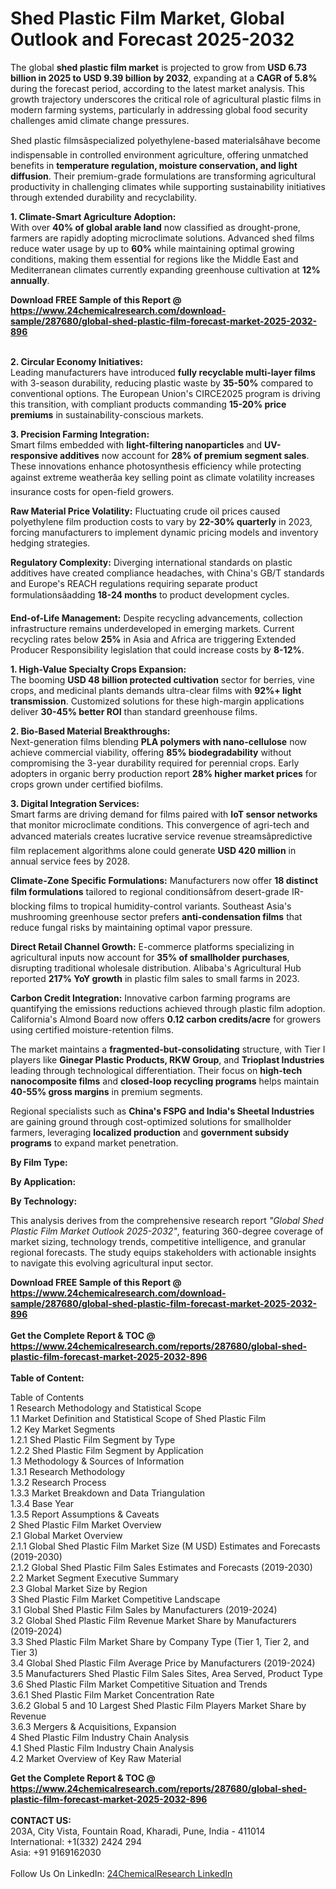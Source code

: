 <h1>Shed Plastic Film Market, Global Outlook and Forecast 2025-2032</h1><p>The global <strong>shed plastic film market</strong> is projected to grow from <strong>USD 6.73 billion in 2025 to USD 9.39 billion by 2032</strong>, expanding at a <strong>CAGR of 5.8%</strong> during the forecast period, according to the latest market analysis. This growth trajectory underscores the critical role of agricultural plastic films in modern farming systems, particularly in addressing global food security challenges amid climate change pressures.</p><p>Shed plastic filmsâspecialized polyethylene-based materialsâhave become indispensable in controlled environment agriculture, offering unmatched benefits in <strong>temperature regulation, moisture conservation, and light diffusion</strong>. Their premium-grade formulations are transforming agricultural productivity in challenging climates while supporting sustainability initiatives through extended durability and recyclability.</p><p><strong>1. Climate-Smart Agriculture Adoption:<br></strong>With over <strong>40% of global arable land</strong> now classified as drought-prone, farmers are rapidly adopting microclimate solutions. Advanced shed films reduce water usage by up to <strong>60%</strong> while maintaining optimal growing conditions, making them essential for regions like the Middle East and Mediterranean climates currently expanding greenhouse cultivation at <strong>12% annually</strong>.</p><div><b>Download FREE Sample of this Report @ 
            <a href="https://www.24chemicalresearch.com/download-sample/287680/global-shed-plastic-film-forecast-market-2025-2032-896">
            https://www.24chemicalresearch.com/download-sample/287680/global-shed-plastic-film-forecast-market-2025-2032-896</a></b></div><br><p><strong>2. Circular Economy Initiatives:</strong><br>Leading manufacturers have introduced <strong>fully recyclable multi-layer films</strong> with 3-season durability, reducing plastic waste by <strong>35-50%</strong> compared to conventional options. The European Union's CIRCE2025 program is driving this transition, with compliant products commanding <strong>15-20% price premiums</strong> in sustainability-conscious markets.</p><p><strong>3. Precision Farming Integration:</strong><br>Smart films embedded with <strong>light-filtering nanoparticles</strong> and <strong>UV-responsive additives</strong> now account for <strong>28% of premium segment sales</strong>. These innovations enhance photosynthesis efficiency while protecting against extreme weatherâa key selling point as climate volatility increases insurance costs for open-field growers.</p><p><strong>Raw Material Price Volatility:</strong> Fluctuating crude oil prices caused polyethylene film production costs to vary by <strong>22-30% quarterly</strong> in 2023, forcing manufacturers to implement dynamic pricing models and inventory hedging strategies.</p><p><strong>Regulatory Complexity:</strong> Diverging international standards on plastic additives have created compliance headaches, with China's GB/T standards and Europe's REACH regulations requiring separate product formulationsâadding <strong>18-24 months</strong> to product development cycles.</p><p><strong>End-of-Life Management:</strong> Despite recycling advancements, collection infrastructure remains underdeveloped in emerging markets. Current recycling rates below <strong>25%</strong> in Asia and Africa are triggering Extended Producer Responsibility legislation that could increase costs by <strong>8-12%</strong>.</p><p><strong>1. High-Value Specialty Crops Expansion:<br></strong>The booming <strong>USD 48 billion protected cultivation</strong> sector for berries, vine crops, and medicinal plants demands ultra-clear films with <strong>92%+ light transmission</strong>. Customized solutions for these high-margin applications deliver <strong>30-45% better ROI</strong> than standard greenhouse films.</p><p><strong>2. Bio-Based Material Breakthroughs:</strong><br>Next-generation films blending <strong>PLA polymers with nano-cellulose</strong> now achieve commercial viability, offering <strong>85% biodegradability</strong> without compromising the 3-year durability required for perennial crops. Early adopters in organic berry production report <strong>28% higher market prices</strong> for crops grown under certified biofilms.</p><p><strong>3. Digital Integration Services:</strong><br>Smart farms are driving demand for films paired with <strong>IoT sensor networks</strong> that monitor microclimate conditions. This convergence of agri-tech and advanced materials creates lucrative service revenue streamsâpredictive film replacement algorithms alone could generate <strong>USD 420 million</strong> in annual service fees by 2028.</p><p><strong>Climate-Zone Specific Formulations:</strong> Manufacturers now offer <strong>18 distinct film formulations</strong> tailored to regional conditionsâfrom desert-grade IR-blocking films to tropical humidity-control variants. Southeast Asia's mushrooming greenhouse sector prefers <strong>anti-condensation films</strong> that reduce fungal risks by maintaining optimal vapor pressure.</p><p><strong>Direct Retail Channel Growth:</strong> E-commerce platforms specializing in agricultural inputs now account for <strong>35% of smallholder purchases</strong>, disrupting traditional wholesale distribution. Alibaba's Agricultural Hub reported <strong>217% YoY growth</strong> in plastic film sales to small farms in 2023.</p><p><strong>Carbon Credit Integration:</strong> Innovative carbon farming programs are quantifying the emissions reductions achieved through plastic film adoption. California's Almond Board now offers <strong>0.12 carbon credits/acre</strong> for growers using certified moisture-retention films.</p><p>The market maintains a <strong>fragmented-but-consolidating</strong> structure, with Tier I players like <strong>Ginegar Plastic Products, RKW Group</strong>, and <strong>Trioplast Industries</strong> leading through technological differentiation. Their focus on <strong>high-tech nanocomposite films</strong> and <strong>closed-loop recycling programs</strong> helps maintain <strong>40-55% gross margins</strong> in premium segments.</p><p>Regional specialists such as <strong>China's FSPG and India's Sheetal Industries</strong> are gaining ground through cost-optimized solutions for smallholder farmers, leveraging <strong>localized production</strong> and <strong>government subsidy programs</strong> to expand market penetration.</p><p><strong>By Film Type:</strong></p><p><strong>By Application:</strong></p><p><strong>By Technology:</strong></p><p>This analysis derives from the comprehensive research report <em>"Global Shed Plastic Film Market Outlook 2025-2032"</em>, featuring 360-degree coverage of market sizing, technology trends, competitive intelligence, and granular regional forecasts. The study equips stakeholders with actionable insights to navigate this evolving agricultural input sector.</p><div><b>Download FREE Sample of this Report @ 
            <a href="https://www.24chemicalresearch.com/download-sample/287680/global-shed-plastic-film-forecast-market-2025-2032-896">
            https://www.24chemicalresearch.com/download-sample/287680/global-shed-plastic-film-forecast-market-2025-2032-896</a></b></div><br><div><b>Get the Complete Report & TOC @ 
            <a href="https://www.24chemicalresearch.com/reports/287680/global-shed-plastic-film-forecast-market-2025-2032-896">
            https://www.24chemicalresearch.com/reports/287680/global-shed-plastic-film-forecast-market-2025-2032-896</a></b></div><br>
            <b>Table of Content:</b><p>Table of Contents<br />
1 Research Methodology and Statistical Scope<br />
1.1 Market Definition and Statistical Scope of Shed Plastic Film<br />
1.2 Key Market Segments<br />
1.2.1 Shed Plastic Film Segment by Type<br />
1.2.2 Shed Plastic Film Segment by Application<br />
1.3 Methodology & Sources of Information<br />
1.3.1 Research Methodology<br />
1.3.2 Research Process<br />
1.3.3 Market Breakdown and Data Triangulation<br />
1.3.4 Base Year<br />
1.3.5 Report Assumptions & Caveats<br />
2 Shed Plastic Film Market Overview<br />
2.1 Global Market Overview<br />
2.1.1 Global Shed Plastic Film Market Size (M USD) Estimates and Forecasts (2019-2030)<br />
2.1.2 Global Shed Plastic Film Sales Estimates and Forecasts (2019-2030)<br />
2.2 Market Segment Executive Summary<br />
2.3 Global Market Size by Region<br />
3 Shed Plastic Film Market Competitive Landscape<br />
3.1 Global Shed Plastic Film Sales by Manufacturers (2019-2024)<br />
3.2 Global Shed Plastic Film Revenue Market Share by Manufacturers (2019-2024)<br />
3.3 Shed Plastic Film Market Share by Company Type (Tier 1, Tier 2, and Tier 3)<br />
3.4 Global Shed Plastic Film Average Price by Manufacturers (2019-2024)<br />
3.5 Manufacturers Shed Plastic Film Sales Sites, Area Served, Product Type<br />
3.6 Shed Plastic Film Market Competitive Situation and Trends<br />
3.6.1 Shed Plastic Film Market Concentration Rate<br />
3.6.2 Global 5 and 10 Largest Shed Plastic Film Players Market Share by Revenue<br />
3.6.3 Mergers & Acquisitions, Expansion<br />
4 Shed Plastic Film Industry Chain Analysis<br />
4.1 Shed Plastic Film Industry Chain Analysis<br />
4.2 Market Overview of Key Raw Material</p><div><b>Get the Complete Report & TOC @ 
            <a href="https://www.24chemicalresearch.com/reports/287680/global-shed-plastic-film-forecast-market-2025-2032-896">
            https://www.24chemicalresearch.com/reports/287680/global-shed-plastic-film-forecast-market-2025-2032-896</a></b></div><br><b>CONTACT US:</b><br>
            203A, City Vista, Fountain Road, Kharadi, Pune, India - 411014<br>
            International: +1(332) 2424 294<br>
            Asia: +91 9169162030 <br><br>
            Follow Us On LinkedIn: <a href="https://www.linkedin.com/company/24chemicalresearch/">24ChemicalResearch LinkedIn</a>